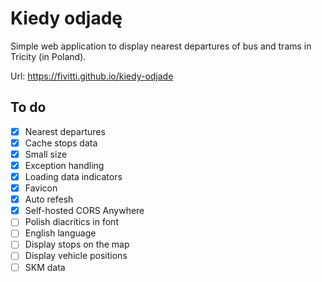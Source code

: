 # Kiedy odjadę

Simple web application to display nearest departures of bus and trams in Tricity (in Poland).

Url: https://fivitti.github.io/kiedy-odjade

## To do

- [x] Nearest departures
- [x] Cache stops data
- [x] Small size
- [x] Exception handling
- [x] Loading data indicators
- [x] Favicon
- [x] Auto refesh
- [x] Self-hosted CORS Anywhere
- [ ] Polish diacritics in font
- [ ] English language
- [ ] Display stops on the map
- [ ] Display vehicle positions
- [ ] SKM data